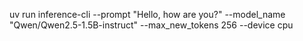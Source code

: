 uv run inference-cli --prompt "Hello, how are you?" --model_name "Qwen/Qwen2.5-1.5B-instruct" --max_new_tokens 256 --device cpu